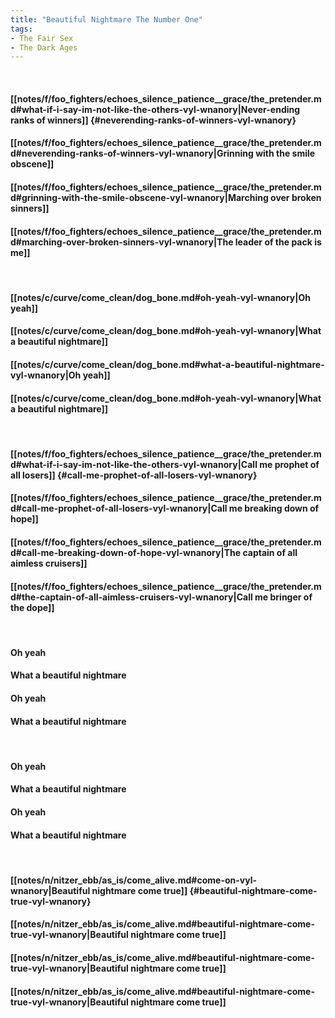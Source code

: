 ```yaml
---
title: "Beautiful Nightmare The Number One"
tags:
- The Fair Sex
- The Dark Ages
---
```

&nbsp;
#### [[notes/f/foo_fighters/echoes_silence_patience__grace/the_pretender.md#what-if-i-say-im-not-like-the-others-vyl-wnanory|Never-ending ranks of winners]] {#neverending-ranks-of-winners-vyl-wnanory}
#### [[notes/f/foo_fighters/echoes_silence_patience__grace/the_pretender.md#neverending-ranks-of-winners-vyl-wnanory|Grinning with the smile obscene]]
#### [[notes/f/foo_fighters/echoes_silence_patience__grace/the_pretender.md#grinning-with-the-smile-obscene-vyl-wnanory|Marching over broken sinners]]
#### [[notes/f/foo_fighters/echoes_silence_patience__grace/the_pretender.md#marching-over-broken-sinners-vyl-wnanory|The leader of the pack is me]]
&nbsp;
#### [[notes/c/curve/come_clean/dog_bone.md#oh-yeah-vyl-wnanory|Oh yeah]]
#### [[notes/c/curve/come_clean/dog_bone.md#oh-yeah-vyl-wnanory|What a beautiful nightmare]]
#### [[notes/c/curve/come_clean/dog_bone.md#what-a-beautiful-nightmare-vyl-wnanory|Oh yeah]]
#### [[notes/c/curve/come_clean/dog_bone.md#oh-yeah-vyl-wnanory|What a beautiful nightmare]]
&nbsp;
#### [[notes/f/foo_fighters/echoes_silence_patience__grace/the_pretender.md#what-if-i-say-im-not-like-the-others-vyl-wnanory|Call me prophet of all losers]] {#call-me-prophet-of-all-losers-vyl-wnanory}
#### [[notes/f/foo_fighters/echoes_silence_patience__grace/the_pretender.md#call-me-prophet-of-all-losers-vyl-wnanory|Call me breaking down of hope]]
#### [[notes/f/foo_fighters/echoes_silence_patience__grace/the_pretender.md#call-me-breaking-down-of-hope-vyl-wnanory|The captain of all aimless cruisers]]
#### [[notes/f/foo_fighters/echoes_silence_patience__grace/the_pretender.md#the-captain-of-all-aimless-cruisers-vyl-wnanory|Call me bringer of the dope]]
&nbsp;
#### Oh yeah
#### What a beautiful nightmare
#### Oh yeah
#### What a beautiful nightmare
&nbsp;
#### Oh yeah
#### What a beautiful nightmare
#### Oh yeah
#### What a beautiful nightmare
&nbsp;
#### [[notes/n/nitzer_ebb/as_is/come_alive.md#come-on-vyl-wnanory|Beautiful nightmare come true]] {#beautiful-nightmare-come-true-vyl-wnanory}
#### [[notes/n/nitzer_ebb/as_is/come_alive.md#beautiful-nightmare-come-true-vyl-wnanory|Beautiful nightmare come true]]
#### [[notes/n/nitzer_ebb/as_is/come_alive.md#beautiful-nightmare-come-true-vyl-wnanory|Beautiful nightmare come true]]
#### [[notes/n/nitzer_ebb/as_is/come_alive.md#beautiful-nightmare-come-true-vyl-wnanory|Beautiful nightmare come true]]
